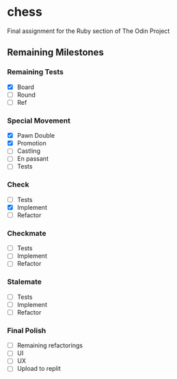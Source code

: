 # chess
Final assignment for the Ruby section of The Odin Project

## Remaining Milestones

### Remaining Tests
- [x] Board
- [ ] Round
- [ ] Ref

### Special Movement
- [x] Pawn Double
- [x] Promotion
- [ ] Castling
- [ ] En passant
- [ ] Tests

### Check
- [ ] Tests
- [x] Implement
- [ ] Refactor

### Checkmate
- [ ] Tests
- [ ] Implement
- [ ] Refactor

### Stalemate
- [ ] Tests
- [ ] Implement
- [ ] Refactor

### Final Polish
- [ ] Remaining refactorings
- [ ] UI
- [ ] UX
- [ ] Upload to replit

